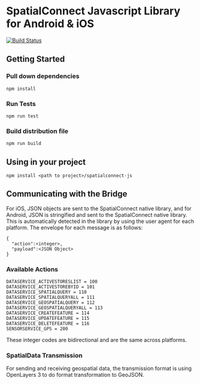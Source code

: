 # SpatialConnect Javascript Library for Android & iOS
[![Build Status](https://travis-ci.org/tetriscode/spatialconnect-js.svg?branch=dev)](https://travis-ci.org/tetriscode/spatialconnect-js)
## Getting Started

### Pull down dependencies

```
npm install
```

### Run Tests

```
npm run test
```

### Build distribution file

```
npm run build
```

## Using in your project
```
npm install <path to project>/spatialconnect-js
```

## Communicating with the Bridge

For iOS, JSON objects are sent to the SpatialConnect native library, and for Android, JSON is stringified and sent to the SpatialConnect native library. This is automatically detected in the library by using the user agent for each platform. The envelope for each message is as follows:

```
{
  "action":<integer>,
  "payload":<JSON Object>
}
```

### Available Actions
```
DATASERVICE_ACTIVESTORESLIST = 100
DATASERVICE_ACTIVESTOREBYID = 101
DATASERVICE_SPATIALQUERY = 110
DATASERVICE_SPATIALQUERYALL = 111
DATASERVICE_GEOSPATIALQUERY = 112
DATASERVICE_GEOSPATIALQUERYALL = 113
DATASERVICE_CREATEFEATURE = 114
DATASERVICE_UPDATEFEATURE = 115
DATASERVICE_DELETEFEATURE = 116
SENSORSERVICE_GPS = 200
```
These integer codes are bidirectional and are the same across platforms. 

### SpatialData Transmission
For sending and receiving geospatial data, the transmission format is using OpenLayers 3 to do format transformation to GeoJSON.
